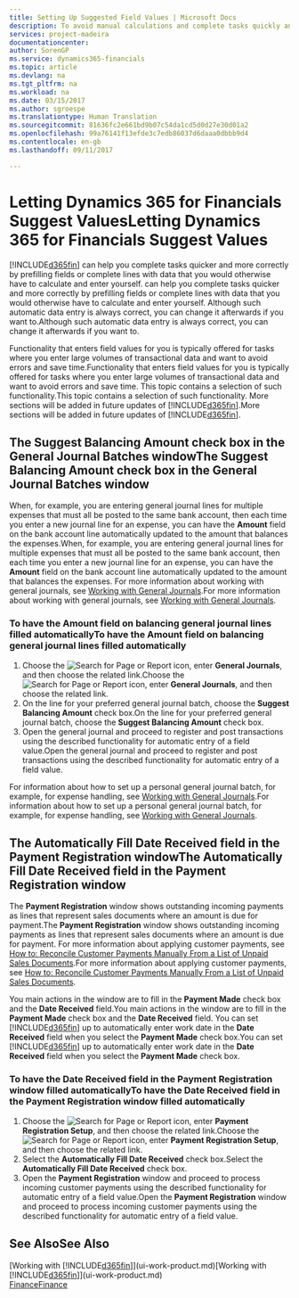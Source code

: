 ```yaml
---
title: Setting Up Suggested Field Values | Microsoft Docs
description: To avoid manual calculations and complete tasks quickly and accurately, you can set up automatic data entry so that Financials fills in selected fields.
services: project-madeira
documentationcenter: 
author: SorenGP
ms.service: dynamics365-financials
ms.topic: article
ms.devlang: na
ms.tgt_pltfrm: na
ms.workload: na
ms.date: 03/15/2017
ms.author: sgroespe
ms.translationtype: Human Translation
ms.sourcegitcommit: 81636fc2e661bd9b07c54da1cd5d0d27e30d01a2
ms.openlocfilehash: 99a76141f13efde3c7edb86037d6daaa0dbbb9d4
ms.contentlocale: en-gb
ms.lasthandoff: 09/11/2017

---
```

# <a name="letting-dynamics-365-for-financials-suggest-values"></a><span data-ttu-id="b06c6-103">Letting Dynamics 365 for Financials Suggest Values</span><span class="sxs-lookup"><span data-stu-id="b06c6-103">Letting Dynamics 365 for Financials Suggest Values</span></span>
[!INCLUDE[d365fin](includes/d365fin_md.md)]<span data-ttu-id="b06c6-104"> can help you complete tasks quicker and more correctly by prefilling fields or complete lines with data that you would otherwise have to calculate and enter yourself.</span><span class="sxs-lookup"><span data-stu-id="b06c6-104"> can help you complete tasks quicker and more correctly by prefilling fields or complete lines with data that you would otherwise have to calculate and enter yourself.</span></span> <span data-ttu-id="b06c6-105">Although such automatic data entry is always correct, you can change it afterwards if you want to.</span><span class="sxs-lookup"><span data-stu-id="b06c6-105">Although such automatic data entry is always correct, you can change it afterwards if you want to.</span></span>

<span data-ttu-id="b06c6-106">Functionality that enters field values for you is typically offered for tasks where you enter large volumes of transactional data and want to avoid errors and save time.</span><span class="sxs-lookup"><span data-stu-id="b06c6-106">Functionality that enters field values for you is typically offered for tasks where you enter large volumes of transactional data and want to avoid errors and save time.</span></span> <span data-ttu-id="b06c6-107">This topic contains a selection of such functionality.</span><span class="sxs-lookup"><span data-stu-id="b06c6-107">This topic contains a selection of such functionality.</span></span> <span data-ttu-id="b06c6-108">More sections will be added in future updates of [!INCLUDE[d365fin](includes/d365fin_md.md)].</span><span class="sxs-lookup"><span data-stu-id="b06c6-108">More sections will be added in future updates of [!INCLUDE[d365fin](includes/d365fin_md.md)].</span></span>

## <a name="the-suggest-balancing-amount-check-box-in-the-general-journal-batches-window"></a><span data-ttu-id="b06c6-109">The **Suggest Balancing Amount** check box in the **General Journal Batches** window</span><span class="sxs-lookup"><span data-stu-id="b06c6-109">The **Suggest Balancing Amount** check box in the **General Journal Batches** window</span></span>
<span data-ttu-id="b06c6-110">When, for example, you are entering general journal lines for multiple expenses that must all be posted to the same bank account, then each time you enter a new journal line for an expense, you can have the **Amount** field on the bank account line automatically updated to the amount that balances the expenses.</span><span class="sxs-lookup"><span data-stu-id="b06c6-110">When, for example, you are entering general journal lines for multiple expenses that must all be posted to the same bank account, then each time you enter a new journal line for an expense, you can have the **Amount** field on the bank account line automatically updated to the amount that balances the expenses.</span></span> <span data-ttu-id="b06c6-111">For more information about working with general journals, see [Working with General Journals](ui-work-general-journals.md).</span><span class="sxs-lookup"><span data-stu-id="b06c6-111">For more information about working with general journals, see [Working with General Journals](ui-work-general-journals.md).</span></span>

### <a name="to-have-the-amount-field-on-balancing-general-journal-lines-filled-automatically"></a><span data-ttu-id="b06c6-112">To have the **Amount** field on balancing general journal lines filled automatically</span><span class="sxs-lookup"><span data-stu-id="b06c6-112">To have the **Amount** field on balancing general journal lines filled automatically</span></span>
1. <span data-ttu-id="b06c6-113">Choose the ![Search for Page or Report](media/ui-search/search_small.png "Search for Page or Report icon") icon, enter **General Journals**, and then choose the related link.</span><span class="sxs-lookup"><span data-stu-id="b06c6-113">Choose the ![Search for Page or Report](media/ui-search/search_small.png "Search for Page or Report icon") icon, enter **General Journals**, and then choose the related link.</span></span>
2. <span data-ttu-id="b06c6-114">On the line for your preferred general journal batch, choose the **Suggest Balancing Amount** check box.</span><span class="sxs-lookup"><span data-stu-id="b06c6-114">On the line for your preferred general journal batch, choose the **Suggest Balancing Amount** check box.</span></span>
3. <span data-ttu-id="b06c6-115">Open the general journal and proceed to register and post transactions using the described functionality for automatic entry of a field value.</span><span class="sxs-lookup"><span data-stu-id="b06c6-115">Open the general journal and proceed to register and post transactions using the described functionality for automatic entry of a field value.</span></span>       

<span data-ttu-id="b06c6-116">For information about how to set up a personal general journal batch, for example, for expense handling, see [Working with General Journals](ui-work-general-journals.md).</span><span class="sxs-lookup"><span data-stu-id="b06c6-116">For information about how to set up a personal general journal batch, for example, for expense handling, see [Working with General Journals](ui-work-general-journals.md).</span></span>

## <a name="the-automatically-fill-date-received-field-in-the-payment-registration-window"></a><span data-ttu-id="b06c6-117">The **Automatically Fill Date Received** field in the **Payment Registration** window</span><span class="sxs-lookup"><span data-stu-id="b06c6-117">The **Automatically Fill Date Received** field in the **Payment Registration** window</span></span>
<span data-ttu-id="b06c6-118">The **Payment Registration** window shows outstanding incoming payments as lines that represent sales documents where an amount is due for payment.</span><span class="sxs-lookup"><span data-stu-id="b06c6-118">The **Payment Registration** window shows outstanding incoming payments as lines that represent sales documents where an amount is due for payment.</span></span> <span data-ttu-id="b06c6-119">For more information about applying customer payments, see [How to: Reconcile Customer Payments Manually From a List of Unpaid Sales Documents](receivables-how-reconcile-customer-payments-list-unpaid-sales-documents.md).</span><span class="sxs-lookup"><span data-stu-id="b06c6-119">For more information about applying customer payments, see [How to: Reconcile Customer Payments Manually From a List of Unpaid Sales Documents](receivables-how-reconcile-customer-payments-list-unpaid-sales-documents.md).</span></span>

<span data-ttu-id="b06c6-120">You main actions in the window are to fill in the **Payment Made** check box and the **Date Received** field.</span><span class="sxs-lookup"><span data-stu-id="b06c6-120">You main actions in the window are to fill in the **Payment Made** check box and the **Date Received** field.</span></span> <span data-ttu-id="b06c6-121">You can set [!INCLUDE[d365fin](includes/d365fin_md.md)] up to automatically enter work date in the **Date Received** field when you select the **Payment Made** check box.</span><span class="sxs-lookup"><span data-stu-id="b06c6-121">You can set [!INCLUDE[d365fin](includes/d365fin_md.md)] up to automatically enter work date in the **Date Received** field when you select the **Payment Made** check box.</span></span>

### <a name="to-have-the-date-received-field-in-the-payment-registration-window-filled-automatically"></a><span data-ttu-id="b06c6-122">To have the **Date Received** field in the **Payment Registration** window filled automatically</span><span class="sxs-lookup"><span data-stu-id="b06c6-122">To have the **Date Received** field in the **Payment Registration** window filled automatically</span></span>
1. <span data-ttu-id="b06c6-123">Choose the ![Search for Page or Report](media/ui-search/search_small.png "Search for Page or Report icon") icon, enter **Payment Registration Setup**, and then choose the related link.</span><span class="sxs-lookup"><span data-stu-id="b06c6-123">Choose the ![Search for Page or Report](media/ui-search/search_small.png "Search for Page or Report icon") icon, enter **Payment Registration Setup**, and then choose the related link.</span></span>
2. <span data-ttu-id="b06c6-124">Select the **Automatically Fill Date Received** check box.</span><span class="sxs-lookup"><span data-stu-id="b06c6-124">Select the **Automatically Fill Date Received** check box.</span></span>
3. <span data-ttu-id="b06c6-125">Open the **Payment Registration** window and proceed to process incoming customer payments using the described functionality for automatic entry of a field value.</span><span class="sxs-lookup"><span data-stu-id="b06c6-125">Open the **Payment Registration** window and proceed to process incoming customer payments using the described functionality for automatic entry of a field value.</span></span>

## <a name="see-also"></a><span data-ttu-id="b06c6-126">See Also</span><span class="sxs-lookup"><span data-stu-id="b06c6-126">See Also</span></span>
<span data-ttu-id="b06c6-127">[Working with [!INCLUDE[d365fin](includes/d365fin_md.md)]](ui-work-product.md)</span><span class="sxs-lookup"><span data-stu-id="b06c6-127">[Working with [!INCLUDE[d365fin](includes/d365fin_md.md)]](ui-work-product.md)</span></span>  
[<span data-ttu-id="b06c6-128">Finance</span><span class="sxs-lookup"><span data-stu-id="b06c6-128">Finance</span></span>](Finance.md)


